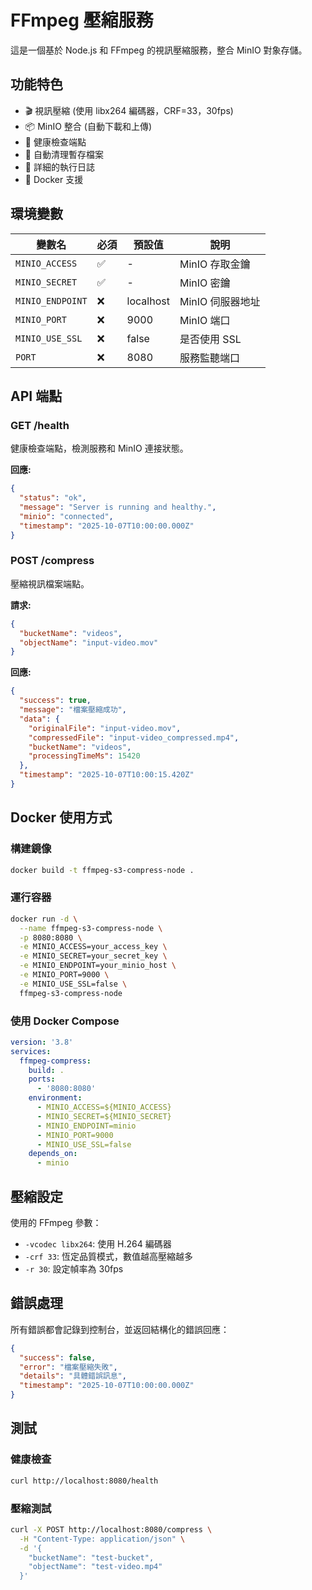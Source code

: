 # FFmpeg 壓縮服務

這是一個基於 Node.js 和 FFmpeg 的視訊壓縮服務，整合 MinIO 對象存儲。

## 功能特色

- 🎬 視訊壓縮 (使用 libx264 編碼器，CRF=33，30fps)
- 📦 MinIO 整合 (自動下載和上傳)
- 🏥 健康檢查端點
- 🧹 自動清理暫存檔案
- 📝 詳細的執行日誌
- 🐳 Docker 支援

## 環境變數

| 變數名           | 必須 | 預設值    | 說明             |
| ---------------- | ---- | --------- | ---------------- |
| `MINIO_ACCESS`   | ✅   | -         | MinIO 存取金鑰   |
| `MINIO_SECRET`   | ✅   | -         | MinIO 密鑰       |
| `MINIO_ENDPOINT` | ❌   | localhost | MinIO 伺服器地址 |
| `MINIO_PORT`     | ❌   | 9000      | MinIO 端口       |
| `MINIO_USE_SSL`  | ❌   | false     | 是否使用 SSL     |
| `PORT`           | ❌   | 8080      | 服務監聽端口     |

## API 端點

### GET /health

健康檢查端點，檢測服務和 MinIO 連接狀態。

**回應:**

```json
{
  "status": "ok",
  "message": "Server is running and healthy.",
  "minio": "connected",
  "timestamp": "2025-10-07T10:00:00.000Z"
}
```

### POST /compress

壓縮視訊檔案端點。

**請求:**

```json
{
  "bucketName": "videos",
  "objectName": "input-video.mov"
}
```

**回應:**

```json
{
  "success": true,
  "message": "檔案壓縮成功",
  "data": {
    "originalFile": "input-video.mov",
    "compressedFile": "input-video_compressed.mp4",
    "bucketName": "videos",
    "processingTimeMs": 15420
  },
  "timestamp": "2025-10-07T10:00:15.420Z"
}
```

## Docker 使用方式

### 構建鏡像

```bash
docker build -t ffmpeg-s3-compress-node .
```

### 運行容器

```bash
docker run -d \
  --name ffmpeg-s3-compress-node \
  -p 8080:8080 \
  -e MINIO_ACCESS=your_access_key \
  -e MINIO_SECRET=your_secret_key \
  -e MINIO_ENDPOINT=your_minio_host \
  -e MINIO_PORT=9000 \
  -e MINIO_USE_SSL=false \
  ffmpeg-s3-compress-node
```

### 使用 Docker Compose

```yaml
version: '3.8'
services:
  ffmpeg-compress:
    build: .
    ports:
      - '8080:8080'
    environment:
      - MINIO_ACCESS=${MINIO_ACCESS}
      - MINIO_SECRET=${MINIO_SECRET}
      - MINIO_ENDPOINT=minio
      - MINIO_PORT=9000
      - MINIO_USE_SSL=false
    depends_on:
      - minio
```

## 壓縮設定

使用的 FFmpeg 參數：

- `-vcodec libx264`: 使用 H.264 編碼器
- `-crf 33`: 恆定品質模式，數值越高壓縮越多
- `-r 30`: 設定幀率為 30fps

## 錯誤處理

所有錯誤都會記錄到控制台，並返回結構化的錯誤回應：

```json
{
  "success": false,
  "error": "檔案壓縮失敗",
  "details": "具體錯誤訊息",
  "timestamp": "2025-10-07T10:00:00.000Z"
}
```

## 測試

### 健康檢查

```bash
curl http://localhost:8080/health
```

### 壓縮測試

```bash
curl -X POST http://localhost:8080/compress \
  -H "Content-Type: application/json" \
  -d '{
    "bucketName": "test-bucket",
    "objectName": "test-video.mp4"
  }'
```
